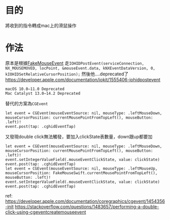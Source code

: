 # 目的
將收到的指令轉成mac上的滑鼠操作
# 作法
原本是根據[FakeMouseEvent](https://github.com/raxcat/FakeMouseEvent)
走`IOHIDPostEvent(serviceConnection, NX_MOUSEMOVED, locPoint, &mouseEvent.data, kNXEventDataVersion, 0, kIOHIDSetRelativeCursorPosition);`
然後他....deprecated了
https://developer.apple.com/documentation/iokit/1555406-iohidpostevent
```
macOS 10.0–11.0 Deprecated
Mac Catalyst 13.0–14.2 Deprecated
```
替代的方案為`CGEvent`
```
let event = CGEvent(mouseEventSource: nil, mouseType: .leftMouseDown, mouseCursorPosition: currentMousePointFromTopLeft(), mouseButton: .left)!
event.post(tap: .cghidEventTap)
````
又發現double click無法觸發，要加入clickState表數量，down跟up都要加
```
let event = CGEvent(mouseEventSource: nil, mouseType: .leftMouseDown, mouseCursorPosition: currentMousePointFromTopLeft(), mouseButton: .left)!
event.setIntegerValueField(.mouseEventClickState, value: clickState)
event.post(tap: .cghidEventTap)
let event = CGEvent(mouseEventSource: nil, mouseType: .leftMouseUp, mouseCursorPosition: FakeMouseSwift.currentMousePointFromTopLeft(), mouseButton: .left)!
event.setIntegerValueField(.mouseEventClickState, value: clickState)
event.post(tap: .cghidEventTap)
````


ref:
https://developer.apple.com/documentation/coregraphics/cgevent/1454356-init
https://stackoverflow.com/questions/1483657/performing-a-double-click-using-cgeventcreatemouseevent

